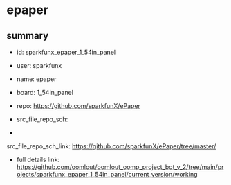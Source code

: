 # epaper
 
## summary 
* id: sparkfunx_epaper_1_54in_panel
* user: sparkfunx
* name: epaper
* board: 1_54in_panel
* repo: https://github.com/sparkfunX/ePaper



* src_file_repo_sch: 
*
 src_file_repo_sch_link: https://github.com/sparkfunX/ePaper/tree/master/
* full details link: https://github.com/oomlout/oomlout_oomp_project_bot_v_2/tree/main/projects/sparkfunx_epaper_1_54in_panel/current_version/working  






